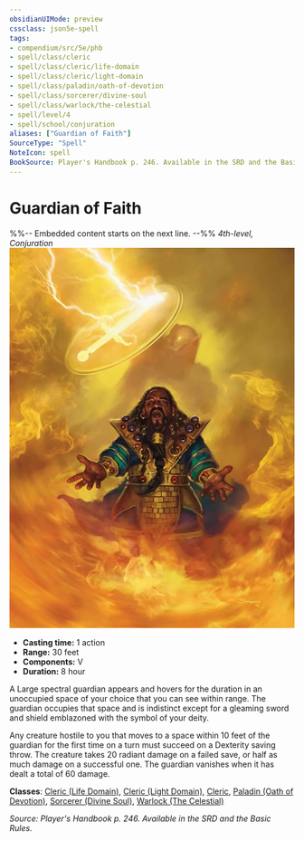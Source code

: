 ```yaml
---
obsidianUIMode: preview
cssclass: json5e-spell
tags:
- compendium/src/5e/phb
- spell/class/cleric
- spell/class/cleric/life-domain
- spell/class/cleric/light-domain
- spell/class/paladin/oath-of-devotion
- spell/class/sorcerer/divine-soul
- spell/class/warlock/the-celestial
- spell/level/4
- spell/school/conjuration
aliases: ["Guardian of Faith"]
SourceType: "Spell"
NoteIcon: spell
BookSource: Player's Handbook p. 246. Available in the SRD and the Basic Rules.
---
```

# Guardian of Faith
%%-- Embedded content starts on the next line. --%%
*4th-level, Conjuration*  
![](https://raw.githubusercontent.com/5etools-mirror-2/5etools-img/main/spells/PHB/Guardian%20of%20Faith.webp#right)  

- **Casting time:** 1 action
- **Range:** 30 feet
- **Components:** V
- **Duration:** 8 hour

A Large spectral guardian appears and hovers for the duration in an unoccupied space of your choice that you can see within range. The guardian occupies that space and is indistinct except for a gleaming sword and shield emblazoned with the symbol of your deity.

Any creature hostile to you that moves to a space within 10 feet of the guardian for the first time on a turn must succeed on a Dexterity saving throw. The creature takes 20 radiant damage on a failed save, or half as much damage on a successful one. The guardian vanishes when it has dealt a total of 60 damage.

**Classes**: [Cleric (Life Domain)](/2-Mechanics/CLI/classes/cleric-life-domain.md), [Cleric (Light Domain)](/2-Mechanics/CLI/classes/cleric-light-domain.md), [Cleric](/2-Mechanics/CLI/classes/cleric.md), [Paladin (Oath of Devotion)](/2-Mechanics/CLI/classes/paladin-oath-of-devotion.md), [Sorcerer (Divine Soul)](/2-Mechanics/CLI/classes/sorcerer-divine-soul-xge.md), [Warlock (The Celestial)](/2-Mechanics/CLI/classes/warlock-the-celestial-xge.md)

*Source: Player's Handbook p. 246. Available in the SRD and the Basic Rules.*